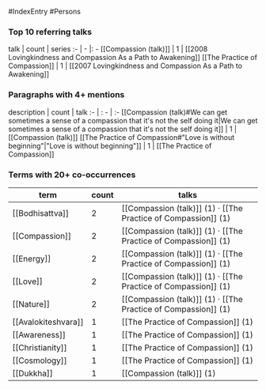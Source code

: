 #IndexEntry #Persons

### Top 10 referring talks
talk | count | series
:- | - |: -
[[Compassion (talk)]] | 1 | [[2008 Lovingkindness and Compassion As a Path to Awakening]]
[[The Practice of Compassion]] | 1 | [[2007 Lovingkindness and Compassion As a Path to Awakening]]

### Paragraphs with 4+ mentions
description | count | talk
:- | : - | :-
[[Compassion (talk)#We can get sometimes a sense of a compassion that it's not the self doing it\|We can get sometimes a sense of a compassion that it's not the self doing it]] | 1 | [[Compassion (talk)]]
[[The Practice of Compassion#"Love is without beginning"\|"Love is without beginning"]] | 1 | [[The Practice of Compassion]]

### Terms with 20+ co-occurrences
term | count | talks
-|-|-
[[Bodhisattva]] | 2 | <span class="counts">[[Compassion (talk)]] (1) · [[The Practice of Compassion]] (1)</span> 
[[Compassion]] | 2 | <span class="counts">[[Compassion (talk)]] (1) · [[The Practice of Compassion]] (1)</span> 
[[Energy]] | 2 | <span class="counts">[[Compassion (talk)]] (1) · [[The Practice of Compassion]] (1)</span> 
[[Love]] | 2 | <span class="counts">[[Compassion (talk)]] (1) · [[The Practice of Compassion]] (1)</span> 
[[Nature]] | 2 | <span class="counts">[[Compassion (talk)]] (1) · [[The Practice of Compassion]] (1)</span> 
[[Avalokiteshvara]] | 1 | <span class="counts">[[The Practice of Compassion]] (1)</span> 
[[Awareness]] | 1 | <span class="counts">[[The Practice of Compassion]] (1)</span> 
[[Christianity]] | 1 | <span class="counts">[[The Practice of Compassion]] (1)</span> 
[[Cosmology]] | 1 | <span class="counts">[[The Practice of Compassion]] (1)</span> 
[[Dukkha]] | 1 | <span class="counts">[[Compassion (talk)]] (1)</span> 

